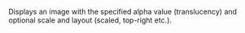 Displays an image with the specified alpha value (translucency) and optional scale and layout (scaled, top-right etc.).